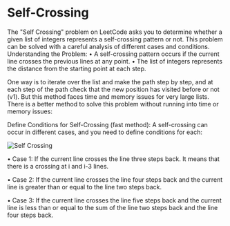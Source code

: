 # Self-Crossing
The "Self Crossing" problem on LeetCode asks you to determine whether a given list of integers represents a self-crossing pattern or not. This problem can be solved with a careful analysis of different cases and conditions.
Understanding the Problem:
•	A self-crossing pattern occurs if the current line crosses the previous lines at any point.
•	The list of integers represents the distance from the starting point at each step.

One way is to iterate over the list and make the path step by step, and at each step of the path check that the new position has visited before or not (v1). But this method faces time and memory issues for very large lists.
There is a better method to solve this problem without running into time or memory issues:

Define Conditions for Self-Crossing (fast method):
A self-crossing can occur in different cases, and you need to define conditions for each:

![Self Crossing](https://github.com/ParvinBayati/Self-Crossing/assets/91033182/8f9c7d84-1b42-41b9-a005-ffbedabbb058)


•	Case 1: If the current line crosses the line three steps back. It means that there is a crossing at i and i-3 lines.

•	Case 2: If the current line crosses the line four steps back and the current line is greater than or equal to the line two steps back.



•	Case 3: If the current line crosses the line five steps back and the current line is less than or equal to the sum of the line two steps back and the line four steps back.
